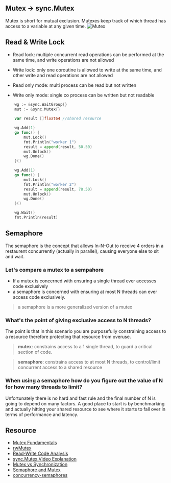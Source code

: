 ## Mutex -> sync.Mutex
Mutex is short for mutual exclusion. Mutexes keep track of which thread has access to a variable at any given time.
![Mutex](https://res.cloudinary.com/practicaldev/image/fetch/s---IMLhEFN--/c_limit%2Cf_auto%2Cfl_progressive%2Cq_auto%2Cw_880/https://i1.wp.com/qvault.io/wp-content/uploads/2020/03/download.png%3Fw%3D742%26ssl%3D1)

## Read & Write Lock
* Read lock: multiple concurrent read operations can be performed at the same time, and write operations are not allowed
* Write lock: only one coroutine is allowed to write at the same time, and other write and read operations are not allowed

* Read only mode: multi process can be read but not written
* Write only mode: single co process can be written but not readable

```go
	wg := &sync.WaitGroup{}
	mut := &sync.Mutex{}
  
	var result []float64 //shared resource

	wg.Add(1)
	go func() {
		mut.Lock()
		fmt.Println("worker 1")
		result = append(result, 50.50)
		mut.Unlock()
		wg.Done()
	}()

	wg.Add(1)
	go func() {
		mut.Lock()
		fmt.Println("worker 2")
		result = append(result, 78.50)
		mut.Unlock()
		wg.Done()
	}()

	wg.Wait()
	fmt.Println(result)
  ```
  

## Semaphore
The semaphore is the concept that allows In-N-Out to receive 4 orders in a restaurent concurrently (actually in parallel), causing everyone else to sit and wait.

### Let's compare a mutex to a sempahore
* If a mutex is concerned with ensuring a single thread ever accesses code exclusively 
* a semaphore is concerned with ensuring at most N threads can ever access code exclusively.

> a semaphore is a more generalized version of a mutex 

### What's the point of giving exclusive access to N threads? 
The point is that in this scenario you are purposefully constraining access to a resource therefore protecting that resource from overuse.

> **mutex**: constrains access to a 1 single thread, to guard a critical section of code.

> **semaphore**: constrains access to at most N threads, to control/limit concurrent access to a shared resource

### When using a semaphore how do you figure out the value of N for how many threads to limit?
Unfortunately there is no hard and fast rule and the final number of N is going to depend on many factors. A good place to start is by benchmarking and actually hitting your shared resource to see where it starts to fall over in terms of performance and latency.

## Resource
* [Mutex Fundamentals](https://www.sohamkamani.com/golang/mutex)
* [rwMutex](https://dev.to/qvault/golang-mutexes-what-is-rwmutex-for-57a0)
* [Read-Write Code Analysis](https://www.mo4tech.com/golang-series-rwmutex-read-write-lock-analysis.html)
* [sync.Mutex Video Explanation](https://www.youtube.com/watch?v=JlmYLPxwVzQ)
* [Mutex vs Synchronization](https://www.youtube.com/watch?v=jkRN9zcLH1s) 
* [Semaphore and Mutex](https://www.youtube.com/watch?v=DvF3AsTglUU)
* [concurrency-semaphores](https://medium.com/@deckarep/gos-extended-concurrency-semaphores-part-1-5eeabfa351ce)

